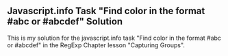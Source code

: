 ## Javascript.info Task "Find color in the format #abc or #abcdef" Solution

This is my solution for the javascript.info task "Find color in the format #abc or #abcdef" in the RegExp Chapter lesson "Capturing Groups".